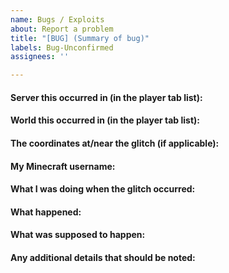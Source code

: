 ```yaml
---
name: Bugs / Exploits
about: Report a problem
title: "[BUG] (Summary of bug)"
labels: Bug-Unconfirmed
assignees: ''

---
```


#### Server this occurred in (in the player tab list):
<!--- Write your answer on this line --->

#### World this occurred in (in the player tab list):
<!--- Write your answer on this line --->

#### The coordinates at/near the glitch (if applicable):
<!--- Write your answer on this line --->

#### My Minecraft username:
<!--- Write your answer on this line --->

#### What I was doing when the glitch occurred:
<!--- Write your answer on this line --->

#### What happened:
<!--- Write your answer on this line --->

#### What was supposed to happen:
<!--- Write your answer on this line --->

#### Any additional details that should be noted:
<!--- Write your answer on this line --->
